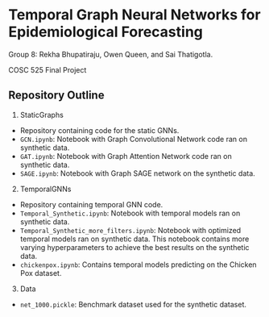 # Temporal Graph Neural Networks for Epidemiological Forecasting
Group 8: Rekha Bhupatiraju, Owen Queen, and Sai Thatigotla. 

COSC 525 Final Project

## Repository Outline
1. StaticGraphs
  - Repository containing code for the static GNNs.
  - `GCN.ipynb`: Notebook with Graph Convolutional Network code ran on synthetic data.
  - `GAT.ipynb`: Notebook with Graph Attention Network code ran on synthetic data.
  - `SAGE.ipynb`: Notebook with Graph SAGE network on the synthetic data.
2. TemporalGNNs
  - Repository containing temporal GNN code.
  - `Temporal_Synthetic.ipynb`: Notebook with temporal models ran on synthetic data.
  - `Temporal_Synthetic_more_filters.ipynb`: Notebook with optimized temporal models ran on synthetic data. This notebook contains more varying hyperparameters to achieve the best results on the synthetic data.
  - `chickenpox.ipynb`: Contains temporal models predicting on the Chicken Pox dataset.
3. Data
  - `net_1000.pickle`: Benchmark dataset used for the synthetic dataset.

